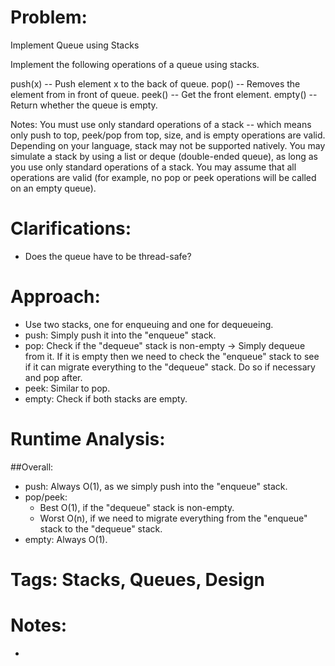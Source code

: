 # Problem:
  Implement Queue using Stacks
  
  Implement the following operations of a queue using stacks.

  push(x) -- Push element x to the back of queue.
  pop() -- Removes the element from in front of queue.
  peek() -- Get the front element.
  empty() -- Return whether the queue is empty.

  Notes:
  You must use only standard operations of a stack -- which means only push to top, peek/pop from top, size, and is empty operations are valid.
  Depending on your language, stack may not be supported natively. You may simulate a stack by using a list or deque (double-ended queue), as long as you use only standard operations of a stack.
  You may assume that all operations are valid (for example, no pop or peek operations will be called on an empty queue).

# Clarifications:
  - Does the queue have to be thread-safe?

# Approach:
  - Use two stacks, one for enqueuing and one for dequeueing.
  - push: Simply push it into the "enqueue" stack.
  - pop: Check if the "dequeue" stack is non-empty -> Simply dequeue from it.  If it is empty then we need to check the "enqueue" stack to see if it can migrate everything to the "dequeue" stack.  Do so if necessary and pop after.
  - peek: Similar to pop.
  - empty: Check if both stacks are empty.

# Runtime Analysis:

##Overall:
  - push: Always O(1), as we simply push into the "enqueue" stack.
  - pop/peek:
    - Best O(1), if the "dequeue" stack is non-empty.
    - Worst O(n), if we need to migrate everything from the "enqueue" stack to the "dequeue" stack.
  - empty: Always O(1).

# Tags: Stacks, Queues, Design

# Notes:
  - 